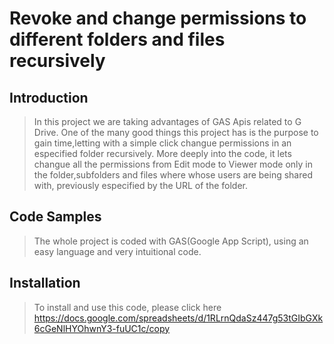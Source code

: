# Revoke and change permissions to different folders and files recursively

## Introduction

> In this project we are taking advantages of GAS Apis related to G Drive. One of the many good things this project has is the purpose to gain time,letting with a simple click changue permissions in an especified folder recursively.
More deeply into the code, it lets changue all the permissions from Edit mode to Viewer mode only in the folder,subfolders and files where whose users are being shared with, previously especified by the URL of the folder.

## Code Samples

> The whole project is coded with GAS(Google App Script), using an easy language and very intuitional code.

## Installation

> To install and use this code, please click here https://docs.google.com/spreadsheets/d/1RLrnQdaSz447g53tGIbGXk6cGeNlHYOhwnY3-fuUC1c/copy
